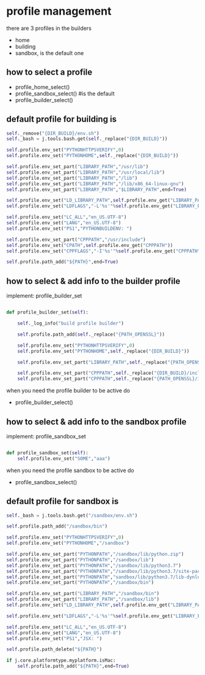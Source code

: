 # profile management

there are 3 profiles in the builders

- home
- building 
- sandbox, is the default one

## how to select a profile

- profile_home_select()  
- profile_sandbox_select() #is the default
- profile_builder_select()

## default profile for building is

```python
self._remove("{DIR_BUILD}/env.sh")
self._bash = j.tools.bash.get(self._replace("{DIR_BUILD}"))

self.profile.env_set("PYTHONHTTPSVERIFY",0)
self.profile.env_set("PYTHONHOME",self._replace("{DIR_BUILD}"))

self.profile.env_set_part("LIBRARY_PATH","/usr/lib")
self.profile.env_set_part("LIBRARY_PATH","/usr/local/lib")
self.profile.env_set_part("LIBRARY_PATH","/lib")
self.profile.env_set_part("LIBRARY_PATH","/lib/x86_64-linux-gnu")
self.profile.env_set_part("LIBRARY_PATH","$LIBRARY_PATH",end=True)

self.profile.env_set("LD_LIBRARY_PATH",self.profile.env_get("LIBRARY_PATH")) #makes copy
self.profile.env_set("LDFLAGS","-L'%s'"%self.profile.env_get("LIBRARY_PATH"))

self.profile.env_set("LC_ALL","en_US.UTF-8")
self.profile.env_set("LANG","en_US.UTF-8")
self.profile.env_set("PS1","PYTHONBUILDENV: ")

self.profile.env_set_part("CPPPATH","/usr/include")
self.profile.env_set("CPATH",self.profile.env_get("CPPPATH"))
self.profile.env_set("CPPFLAGS","-I'%s'"%self.profile.env_get("CPPPATH"))

self.profile.path_add("${PATH}",end=True)
```

## how to select & add info to the builder profile

implement: profile_builder_set

```python

def profile_builder_set(self):

    self._log_info("build profile builder")

    self.profile.path_add(self._replace("{PATH_OPENSSL}"))

    self.profile.env_set("PYTHONHTTPSVERIFY",0)
    self.profile.env_set("PYTHONHOME",self._replace("{DIR_BUILD}"))

    self.profile.env_set_part("LIBRARY_PATH",self._replace("{PATH_OPENSSL}/lib"))

    self.profile.env_set_part("CPPPATH",self._replace("{DIR_BUILD}/include/python3.7m"))
    self.profile.env_set_part("CPPPATH",self._replace("{PATH_OPENSSL}/include"))

```

when you need the profile builder to be active do

- profile_builder_select()

## how to select & add info to the sandbox profile

implement: profile_sandbox_set

```python

def profile_sandbox_set(self):
    self.profile.env_set("SOME","aaa")

```

when you need the profile sandbox to be active do

- profile_sandbox_select()

## default profile for sandbox is

```python
self._bash = j.tools.bash.get("/sandbox/env.sh")

self.profile.path_add("/sandbox/bin")

self.profile.env_set("PYTHONHTTPSVERIFY",0)
self.profile.env_set("PYTHONHOME","/sandbox")

self.profile.env_set_part("PYTHONPATH","/sandbox/lib/python.zip")
self.profile.env_set_part("PYTHONPATH","/sandbox/lib")
self.profile.env_set_part("PYTHONPATH","/sandbox/lib/python3.7")
self.profile.env_set_part("PYTHONPATH","/sandbox/lib/python3.7/site-packages")
self.profile.env_set_part("PYTHONPATH","sandbox/lib/python3.7/lib-dynload")
self.profile.env_set_part("PYTHONPATH","/sandbox/bin")

self.profile.env_set_part("LIBRARY_PATH","/sandbox/bin")
self.profile.env_set_part("LIBRARY_PATH","/sandbox/lib")
self.profile.env_set("LD_LIBRARY_PATH",self.profile.env_get("LIBRARY_PATH")) #makes copy

self.profile.env_set("LDFLAGS","-L'%s'"%self.profile.env_get("LIBRARY_PATH"))

self.profile.env_set("LC_ALL","en_US.UTF-8")
self.profile.env_set("LANG","en_US.UTF-8")
self.profile.env_set("PS1","JSX: ")

self.profile.path_delete("${PATH}")

if j.core.platformtype.myplatform.isMac:
    self.profile.path_add("${PATH}",end=True)
```